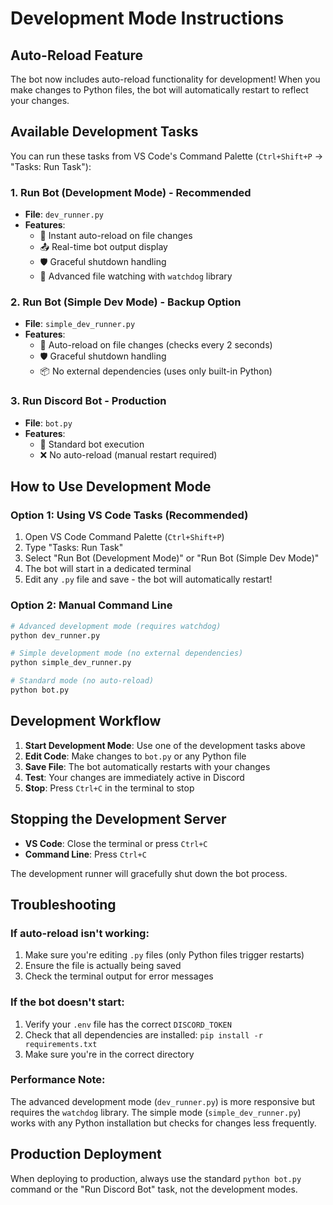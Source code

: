 # Development Mode Instructions

## Auto-Reload Feature

The bot now includes auto-reload functionality for development! When you make changes to Python files, the bot will automatically restart to reflect your changes.

## Available Development Tasks

You can run these tasks from VS Code's Command Palette (`Ctrl+Shift+P` → "Tasks: Run Task"):

### 1. Run Bot (Development Mode) - **Recommended**
- **File**: `dev_runner.py`
- **Features**:
  - 🔄 Instant auto-reload on file changes
  - 📤 Real-time bot output display
  - 🛡️ Graceful shutdown handling
  - 👀 Advanced file watching with `watchdog` library
  
### 2. Run Bot (Simple Dev Mode) - **Backup Option**
- **File**: `simple_dev_runner.py` 
- **Features**:
  - 🔄 Auto-reload on file changes (checks every 2 seconds)
  - 🛡️ Graceful shutdown handling
  - 📦 No external dependencies (uses only built-in Python)

### 3. Run Discord Bot - **Production**
- **File**: `bot.py`
- **Features**:
  - 🚀 Standard bot execution
  - ❌ No auto-reload (manual restart required)

## How to Use Development Mode

### Option 1: Using VS Code Tasks (Recommended)
1. Open VS Code Command Palette (`Ctrl+Shift+P`)
2. Type "Tasks: Run Task"
3. Select "Run Bot (Development Mode)" or "Run Bot (Simple Dev Mode)"
4. The bot will start in a dedicated terminal
5. Edit any `.py` file and save - the bot will automatically restart!

### Option 2: Manual Command Line
```bash
# Advanced development mode (requires watchdog)
python dev_runner.py

# Simple development mode (no external dependencies)
python simple_dev_runner.py

# Standard mode (no auto-reload)
python bot.py
```

## Development Workflow

1. **Start Development Mode**: Use one of the development tasks above
2. **Edit Code**: Make changes to `bot.py` or any Python file
3. **Save File**: The bot automatically restarts with your changes
4. **Test**: Your changes are immediately active in Discord
5. **Stop**: Press `Ctrl+C` in the terminal to stop

## Stopping the Development Server

- **VS Code**: Close the terminal or press `Ctrl+C`
- **Command Line**: Press `Ctrl+C`

The development runner will gracefully shut down the bot process.

## Troubleshooting

### If auto-reload isn't working:
1. Make sure you're editing `.py` files (only Python files trigger restarts)
2. Ensure the file is actually being saved
3. Check the terminal output for error messages

### If the bot doesn't start:
1. Verify your `.env` file has the correct `DISCORD_TOKEN`
2. Check that all dependencies are installed: `pip install -r requirements.txt`
3. Make sure you're in the correct directory

### Performance Note:
The advanced development mode (`dev_runner.py`) is more responsive but requires the `watchdog` library. The simple mode (`simple_dev_runner.py`) works with any Python installation but checks for changes less frequently.

## Production Deployment

When deploying to production, always use the standard `python bot.py` command or the "Run Discord Bot" task, not the development modes.
